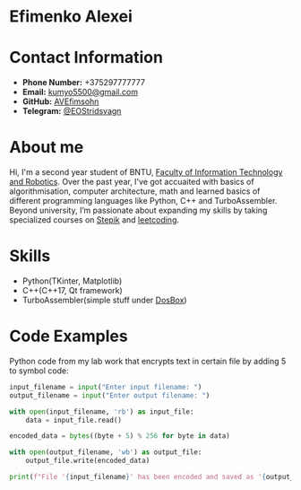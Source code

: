 # Efimenko Alexei

# Contact Information
- **Phone Number:** +375297777777
- **Email:** kumyo5500@gmail.com
- **GitHub:** [AVEfimsohn](https://github.com/AVEfimsohn)
- **Telegram:** [@EOStridsvagn](t.me/EOStridswagn)

# About me
Hi, I'm a second year student of BNTU, [Faculty of Information Technology and Robotics](https://bntu.by/en/faculties/fitr). Over the past year, I've got accuaited with 
basics of algorithmisation, computer architecture, math and learned basics of different programming languages like Python, C++ and TurboAssembler.
Beyond university, I’m passionate about expanding my skills by taking specialized courses on [Stepik](https://stepik.org/users/913765513/profile)
and [leetcoding](https://leetcode.com/u/senjorhilter/).

# Skills
- Python(TKinter, Matplotlib)
- C++(C++17, Qt framework)
- TurboAssembler(simple stuff under [DosBox](https://en.wikipedia.org/wiki/DOSBox))

# Code Examples
Python code from my lab work that encrypts text in certain file by adding 5 to symbol code:
```python
input_filename = input("Enter input filename: ")
output_filename = input("Enter output filename: ")

with open(input_filename, 'rb') as input_file:
    data = input_file.read()

encoded_data = bytes((byte + 5) % 256 for byte in data)

with open(output_filename, 'wb') as output_file:
    output_file.write(encoded_data)

print(f"File '{input_filename}' has been encoded and saved as '{output_filename}'.")
```
